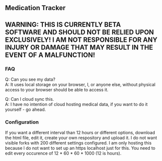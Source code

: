 ## Medication Tracker

## WARNING: THIS IS CURRENTLY BETA SOFTWARE AND SHOULD NOT BE RELIED UPON EXCLUSIVELY! I AM NOT RESPONSIBLE FOR ANY INJURY OR DAMAGE THAT MAY RESULT IN THE EVENT OF A MALFUNCTION! 

### FAQ
Q: Can you see my data?  
A: It uses local storage on your browser, I, or anyone else, without physical access to your browser should be able to access it. 

Q: Can I cloud sync this.  
A: I have no intention of cloud hosting medical data, if you want to do it yourself - go ahead. 

### Configuration
If you want a different interval than 12 hours or different options, download the html file, edit it, create your own respository and upload it. I do not want visible forks with 200 different settings configured. I am only hosting this because I do not want to set up an https localhost just for this. 
You need to edit every occurence of  12 * 60 * 60 * 1000 (12 is hours). 
